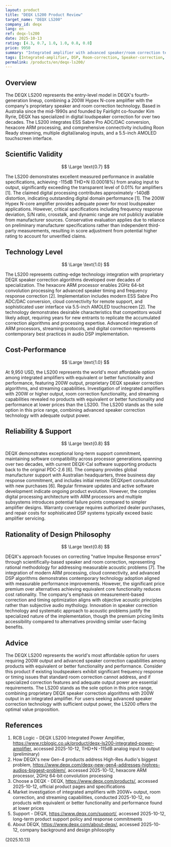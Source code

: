 ```yaml
---
layout: product
title: "DEQX LS200 Product Review"
target_name: "DEQX LS200"
company_id: deqx
lang: en
ref: deqx-ls200
date: 2025-10-13
rating: [4.3, 0.7, 1.0, 1.0, 0.8, 0.8]
price: 9950
summary: "Integrated amplifier with advanced speaker/room correction technology featuring 200W Hypex amplification and proprietary DEQX processing algorithms"
tags: [Integrated-amplifier, DSP, Room-correction, Speaker-correction, Streaming, ARM-processor]
permalink: /products/en/deqx-ls200/
---
```


## Overview

The DEQX LS200 represents the entry-level model in DEQX's fourth-generation lineup, combining a 200W Hypex N-core amplifier with the company's proprietary speaker and room correction technology. Based in Australia since the mid-1990s and founded by Fairlight co-founder Kim Ryrie, DEQX has specialized in digital loudspeaker correction for over two decades. The LS200 integrates ESS Sabre Pro ADC/DAC conversion, hexacore ARM processing, and comprehensive connectivity including Roon Ready streaming, multiple digital/analog inputs, and a 5.5-inch AMOLED touchscreen interface.

## Scientific Validity

$$ \Large \text{0.7} $$

The LS200 demonstrates excellent measured performance in available specifications, achieving -115dB THD+N (0.00018%) from analog input to output, significantly exceeding the transparent level of 0.01% for amplifiers [1]. The claimed digital processing contributes approximately -140dB distortion, indicating outstanding digital domain performance [1]. The 200W Hypex N-core amplifier provides adequate power for most loudspeaker applications. However, critical specifications including frequency response deviation, S/N ratio, crosstalk, and dynamic range are not publicly available from manufacturer sources. Conservative evaluation applies due to reliance on preliminary manufacturer specifications rather than independent third-party measurements, resulting in score adjustment from potential higher rating to account for unverified claims.

## Technology Level

$$ \Large \text{1.0} $$

The LS200 represents cutting-edge technology integration with proprietary DEQX speaker correction algorithms developed over decades of specialization. The hexacore ARM processor enables 2GHz 64-bit convolution processing for advanced speaker timing and frequency response correction [2]. Implementation includes modern ESS Sabre Pro ADC/DAC conversion, cloud connectivity for remote support, and sophisticated user interface via 5.5-inch AMOLED touchscreen [2]. The technology demonstrates desirable characteristics that competitors would likely adopt, requiring years for new entrants to replicate the accumulated correction algorithms and processing expertise. Advanced integration of ARM processors, streaming protocols, and digital correction represents contemporary best practices in audio DSP implementation.

## Cost-Performance

$$ \Large \text{1.0} $$

At 9,950 USD, the LS200 represents the world's most affordable option among integrated amplifiers with equivalent or better functionality and performance, featuring 200W output, proprietary DEQX speaker correction algorithms, and streaming capabilities. Investigation of integrated amplifiers with 200W or higher output, room correction functionality, and streaming capabilities revealed no products with equivalent or better functionality and performance at lower prices than the LS200. The LS200 stands as the sole option in this price range, combining advanced speaker correction technology with adequate output power.

## Reliability & Support

$$ \Large \text{0.8} $$

DEQX demonstrates exceptional long-term support commitment, maintaining software compatibility across processor generations spanning over two decades, with current DEQX-Cal software supporting products back to the original PDC-2.6 [6]. The company provides global manufacturer support with Australian headquarters, three business day response commitment, and includes initial remote DEQXpert consultation with new purchases [6]. Regular firmware updates and active software development indicate ongoing product evolution. However, the complex digital processing architecture with ARM processors and multiple subsystems introduces potential failure points compared to simpler amplifier designs. Warranty coverage requires authorized dealer purchases, and repair costs for sophisticated DSP systems typically exceed basic amplifier servicing.

## Rationality of Design Philosophy

$$ \Large \text{0.8} $$

DEQX's approach focuses on correcting "native Impulse Response errors" through scientifically-based speaker and room correction, representing rational methodology for addressing measurable acoustic problems [7]. The integration of modern ARM processing, cloud connectivity, and advanced DSP algorithms demonstrates contemporary technology adoption aligned with measurable performance improvements. However, the significant price premium over alternatives achieving equivalent core functionality reduces cost rationality. The company's emphasis on measurement-based correction and timing optimization aligns with objective acoustic principles rather than subjective audio mythology. Innovation in speaker correction technology and systematic approach to acoustic problems justify the specialized nature of the implementation, though the premium pricing limits accessibility compared to alternatives providing similar user-facing benefits.

## Advice

The DEQX LS200 represents the world's most affordable option for users requiring 200W output and advanced speaker correction capabilities among products with equivalent or better functionality and performance. Consider this product if existing loudspeakers exhibit significant frequency response or timing issues that standard room correction cannot address, and if specialized correction features and adequate output power are essential requirements. The LS200 stands as the sole option in this price range, combining proprietary DEQX speaker correction algorithms with 200W output in an integrated amplifier. For users seeking advanced speaker correction technology with sufficient output power, the LS200 offers the optimal value proposition.

## References

1. RCB Logic - DEQX LS200 Integrated Power Amplifier, https://www.rcblogic.co.uk/product/deqx-ls200-integrated-power-amplifier, accessed 2025-10-12, THD+N -115dB analog input to output (preliminary)
2. How DEQX's new Gen-4 products address High-Res Audio's biggest problem, https://www.deqx.com/deqx-new-gen4-addresses-highres-audios-biggest-problem/, accessed 2025-10-12, hexacore ARM processor, 2GHz 64-bit convolution processing
3. Choose a DEQX - DEQX, https://www.deqx.com/products/, accessed 2025-10-12, official product pages and specifications
4. Market investigation of integrated amplifiers with 200W+ output, room correction, and streaming capabilities, conducted 2025-10-12, no products with equivalent or better functionality and performance found at lower prices
6. Support - DEQX, https://www.deqx.com/support/, accessed 2025-10-12, long-term product support policy and response commitments
7. About DEQX, https://www.deqx.com/about-deqx/, accessed 2025-10-12, company background and design philosophy

(2025.10.13)